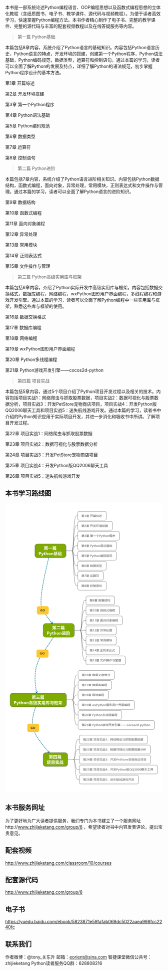 
本书是一部系统论述Python编程语言、OOP编程思想以及函数式编程思想的立体化教程（含纸质图书、电子书、教学课件、源代码与视频教程）。为便于读者高效学习，快速掌握Python编程方法。本书作者精心制作了电子书、完整的教学课件、完整的源代码与丰富的配套视频教程以及在线答疑服务等内容。

>   第一篇 Python基础

本篇包括8章内容，系统介绍了Python语言的基础知识。内容包括Python语言历史，Python语言的特点，开发环境的搭建，创建第一个Python程序，Python语法基础，Python编码规范，数据类型，运算符和控制语句。通过本篇的学习，读者可以全面了解Python的发展及特点，详细了解Python的语法规范，初步掌握Python程序设计的基本方法。

第1章 开篇综述

第2章 开发环境搭建

第3章 第一个Python程序

第4章 Python语法基础

第5章 Python编码规范

第6章 数据类型

第7章 运算符

第8章 控制语句

>   第二篇 Python进阶

本篇包括7章内容，系统介绍了Python语言进阶相关知识。内容包括Python数据结构，函数式编程，面向对象，异常处理，常用模块，正则表达式和文件操作与管理。通过本篇的学习，读者可以全面了解Python语言的进阶知识。

第9章 数据结构

第10章 函数式编程

第11章 面向对象编程

第12章 异常处理

第13章 常用模块

第14章 正则表达式

第15章 文件操作与管理

>   第三篇 Python高级实用库与框架

本篇包括6章内容，介绍了Python实际开发中高级实用库与框架。内容包括数据交换格式，数据库编程，网络编程，wxPython图形用户界面编程，多线程编程和游戏开发引擎。通过本篇的学习，读者可以全面了解Python编程中一些实用库与框架，熟悉这些库与框架的使用。

第16章 数据交换格式

第17章 数据库编程

第18章 网络编程

第19章 wxPython图形用户界面编程

第20章 Python多线程编程

第21章 Python游戏开发引擎——cocos2d-python

>   第四篇 项目实战

本篇包括5章内容，通过5个项目介绍了Python项目开发过程以及相关的技术。内容包括项目实战1：网络爬虫与抓取股票数据，项目实战2：数据可视化与股票数据分析，项目实战3：开发PetStore宠物商店项目，项目实战4：开发Python版QQ2006聊天工具和项目实战5：迷失航线游戏开发。通过本篇的学习，读者书中介绍的Python知识应用于实际项目开发，并进一步消化和吸收书中所讲。了解项目开发过程。

第22章 项目实战1：网络爬虫与抓取股票数据

第23章 项目实战2：数据可视化与股票数据分析

第24章 项目实战3：开发PetStore宠物商店项目

第25章 项目实战4：开发Python版QQ2006聊天工具

第26章 项目实战5：迷失航线游戏开发

## 本书学习路线图

![本书学习路线图](images/map.jpg)

## 本书服务网址
为了更好地为广大读者提供服务，我们专门为本书建立了一个服务网址http://www.zhijieketang.com/group/8 ，希望读者对书中内容发表评论，提出宝贵意见。

## 配套视频
http://www.zhijieketang.com/classroom/10/courses

## 配套源代码
http://www.zhijieketang.com/group/8

## 电子书
https://yuedu.baidu.com/ebook/5823871e59fafab069dc5022aaea998fcc2240fc

## 联系我们
作者微博：@tony_关东升
邮箱：eorient@sina.com
智捷课堂微信公共号：zhijieketang
Python读者服务QQ群：628808216
